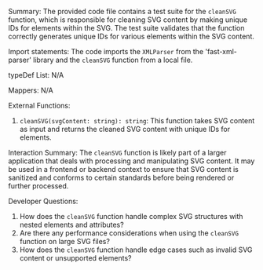 Summary:
The provided code file contains a test suite for the `cleanSVG` function, which is responsible for cleaning SVG content by making unique IDs for elements within the SVG. The test suite validates that the function correctly generates unique IDs for various elements within the SVG content.

Import statements:
The code imports the `XMLParser` from the 'fast-xml-parser' library and the `cleanSVG` function from a local file.

typeDef List:
N/A

Mappers:
N/A

External Functions:
1. `cleanSVG(svgContent: string): string`: This function takes SVG content as input and returns the cleaned SVG content with unique IDs for elements.

Interaction Summary:
The `cleanSVG` function is likely part of a larger application that deals with processing and manipulating SVG content. It may be used in a frontend or backend context to ensure that SVG content is sanitized and conforms to certain standards before being rendered or further processed.

Developer Questions:
1. How does the `cleanSVG` function handle complex SVG structures with nested elements and attributes?
2. Are there any performance considerations when using the `cleanSVG` function on large SVG files?
3. How does the `cleanSVG` function handle edge cases such as invalid SVG content or unsupported elements?